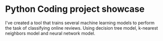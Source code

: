 # Python Coding project showcase
I've created a tool that trains several machine learning models to perform the task of classifying online reviews. Using decision tree model, k-nearest neighbors model and neural network model. 
